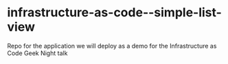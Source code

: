 infrastructure-as-code--simple-list-view
===========================

Repo for the application we will deploy as a demo for the Infrastructure as Code Geek Night talk
